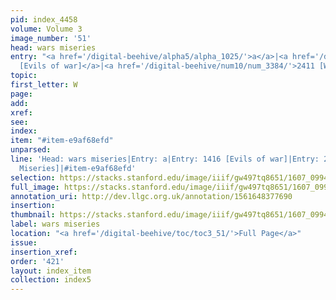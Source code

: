 ```yaml
---
pid: index_4458
volume: Volume 3
image_number: '51'
head: wars miseries
entry: "<a href='/digital-beehive/alpha5/alpha_1025/'>a</a>|<a href='/digital-beehive/num6/num_2043/'>1416
  [Evils of war]</a>|<a href='/digital-beehive/num10/num_3384/'>2411 [War's Miseries]</a>"
topic:
first_letter: W
page:
add:
xref:
see:
index:
item: "#item-e9af68efd"
unparsed:
line: 'Head: wars miseries|Entry: a|Entry: 1416 [Evils of war]|Entry: 2411 [War''s
  Miseries]|#item-e9af68efd'
selection: https://stacks.stanford.edu/image/iiif/gw497tq8651/1607_0994/1642,2310,706,155/full/0/default.jpg
full_image: https://stacks.stanford.edu/image/iiif/gw497tq8651/1607_0994/full/full/0/default.jpg
annotation_uri: http://dev.llgc.org.uk/annotation/1561648377690
insertion:
thumbnail: https://stacks.stanford.edu/image/iiif/gw497tq8651/1607_0994/1642,2310,706,155/150,/0/default.jpg
label: wars miseries
location: "<a href='/digital-beehive/toc/toc3_51/'>Full Page</a>"
issue:
insertion_xref:
order: '421'
layout: index_item
collection: index5
---
```

